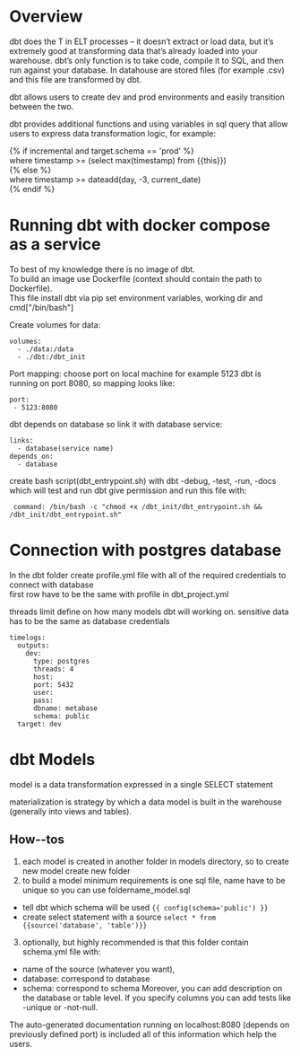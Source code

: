 # Overview

dbt does the T in ELT processes – it doesn’t extract or load data, but it’s extremely good at transforming data that’s already loaded into your warehouse. dbt’s only function is to take code, compile it to SQL, and then run against your database. In datahouse are stored files (for example .csv) and this file are transformed by dbt.

dbt allows users to create dev and prod environments and easily transition between the two.

dbt provides additional functions and using variables in sql query that allow users to express data transformation logic, for example:

{% if incremental and target.schema == 'prod' %}         
    where timestamp >= (select max(timestamp) from {{this}})     
{% else %}         
    where timestamp >= dateadd(day, -3, current_date)     
{% endif %}

# Running dbt with docker compose as a service

To best of my knowledge there is no image of dbt.  
To build an image use Dockerfile (context should contain the path to Dockerfile).  
This file install dbt via pip
set environment variables, working dir and cmd["/bin/bash"]

Create volumes for data:  
```
volumes:
  - ./data:/data
  - ./dbt:/dbt_init
```
Port mapping: choose port on local machine for example 5123
dbt is running on port 8080, so mapping looks like:

```
port:
 - 5123:8080
```

dbt depends on database so link it with database service:

```
links:
  - database(service name)
depends_on:
  - database
```

 create bash script(dbt_entrypoint.sh) with dbt -debug, -test, -run, -docs which will test and run dbt
 give permission and run this file with:
```
 command: /bin/bash -c "chmod +x /dbt_init/dbt_entrypoint.sh && /dbt_init/dbt_entrypoint.sh"
```


# Connection with postgres database
In the dbt folder create profile.yml file with all of the required credentials to connect with database  
first row have to be the same with profile in dbt_project.yml

threads limit define on how many models dbt will working on.
sensitive data has to be the same as database credentials

```
timelogs:
  outputs:
    dev:
      type: postgres
      threads: 4
      host:
      port: 5432
      user:
      pass:
      dbname: metabase
      schema: public
  target: dev
```

# dbt Models

model is a data transformation expressed in a single SELECT statement

materialization is strategy by which a data model is built in the warehouse (generally into views and tables).

## How--tos

1. each model is created in another folder in models directory, so to create new model create new folder
2. to build a model minimum requirements is one sql file, name have to be unique so you can use foldername_model.sql
* tell dbt which schema will be used
`{{ config(schema='public') }}`
* create select statement with a source
`select * from {{source('database', 'table')}}`
3. optionally, but highly recommended is that this folder contain schema.yml file with:
* name of the source (whatever you want),
* database: correspond to database
* schema: correspond to schema
Moreover, you can add description on the database or table level. If you specify columns you can add tests like -unique or -not-null.

The auto-generated documentation running on localhost:8080 (depends on previously defined port) is included all of this information which help the users.
